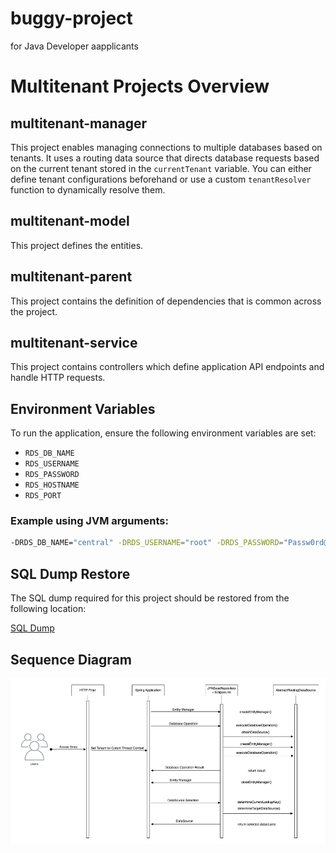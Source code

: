 # buggy-project
for Java Developer aapplicants

# Multitenant Projects Overview

## multitenant-manager
This project enables managing connections to multiple databases based on tenants. It uses a routing data source that directs database requests based on the current tenant stored in the `currentTenant` variable. You can either define tenant configurations beforehand or use a custom `tenantResolver` function to dynamically resolve them.

## multitenant-model
This project defines the entities.

## multitenant-parent
This project contains the definition of dependencies that is common across the project.

## multitenant-service
This project contains controllers which define application API endpoints and handle HTTP requests.

## Environment Variables
To run the application, ensure the following environment variables are set:

- `RDS_DB_NAME`
- `RDS_USERNAME`
- `RDS_PASSWORD`
- `RDS_HOSTNAME`
- `RDS_PORT`

### Example using JVM arguments:
```sh
-DRDS_DB_NAME="central" -DRDS_USERNAME="root" -DRDS_PASSWORD="Passw0rd@1" -DRDS_HOSTNAME="localhost" -DRDS_PORT="3306"
```
## SQL Dump Restore
The SQL dump required for this project should be restored from the following location:

[SQL Dump](files/sql-dumps)

## Sequence Diagram
![Sequence Diagram](https://github.com/sherlockb/buggy-project/blob/main/files/Screen%20Shot%202024-08-06%20at%203.36.11%20PM.png)
